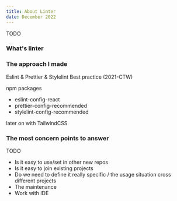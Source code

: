 ```yaml
---
title: About Linter
date: December 2022
---
```


TODO

### What's linter

### The approach I made

Eslint & Prettier & Stylelint Best practice (2021-CTW)  

npm packages  

- eslint-config-react  
- prettier-config-recommended  
- stylelint-config-recommended  

later on with TailwindCSS

### The most concern points to answer

TODO

- Is it easy to use/set in other new repos  
- Is it easy to join existing projects  
- Do we need to define it really specific / the usage situation cross different projects  
- The maintenance  
- Work with IDE  


